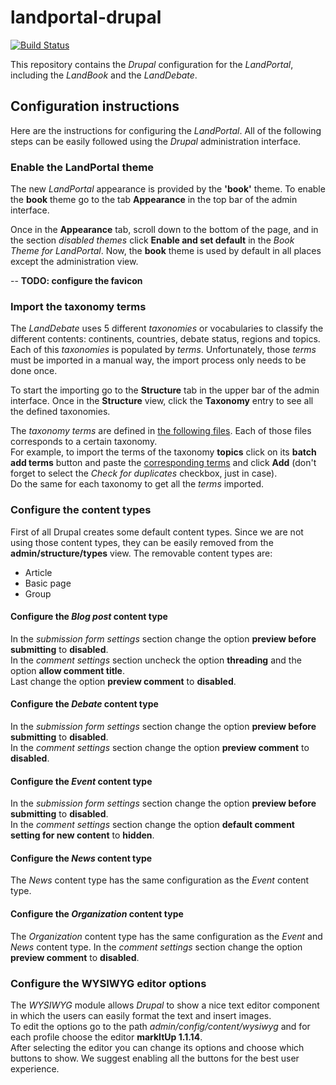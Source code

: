 # landportal-drupal
[![Build Status](https://travis-ci.org/weso/landportal-drupal.png)](https://travis-ci.org/weso/landportal-drupal)

This repository contains the *Drupal* configuration for the *LandPortal*, including
the *LandBook* and the *LandDebate*.

## Configuration instructions
Here are the instructions for configuring the *LandPortal*.  All of the following
steps can be easily followed using the *Drupal* administration interface.

### Enable the LandPortal theme
The new *LandPortal* appearance is provided by the **'book'** theme.  To enable
the **book** theme go to the tab **Appearance** in the top bar of the admin
interface.

Once in the **Appearance** tab, scroll down to the bottom of the page, and in the
section *disabled themes* click **Enable and set default** in the
*Book Theme for LandPortal*.  Now, the **book** theme is used by default in all
places except the administration view.

-- **TODO: configure the favicon**

### Import the taxonomy terms
The *LandDebate* uses 5 different *taxonomies* or vocabularies to classify the
different contents: continents, countries, debate status, regions and topics.
Each of this *taxonomies* is populated by *terms*.  Unfortunately, those *terms*
must be imported in a manual way, the import process only needs to be done once.

To start the importing go to the **Structure** tab in the upper bar of the admin
interface.  Once in the **Structure** view, click the **Taxonomy** entry to see
all the defined taxonomies.

The *taxonomy terms* are defined in [the following files](https://github.com/weso/landportal-drupal/tree/enhancement-%2343/taxonomy_terms).
Each of those files corresponds to a certain taxonomy.  
For example, to import
the terms of the taxonomy **topics** click on its **batch add terms** button
and paste the [corresponding terms](https://github.com/weso/landportal-drupal/blob/enhancement-%2343/taxonomy_terms/topics.txt)
and click **Add** (don't forget to select the *Check for duplicates* checkbox, just in case).  
Do the same for each taxonomy to get all the *terms* imported.

### Configure the content types
First of all Drupal creates some default content types.  Since we are not using
those content types, they can be easily removed from the **admin/structure/types**
view.  The removable content types are:
 - Article
 - Basic page
 - Group

#### Configure the *Blog post* content type
In the *submission form settings* section change the option **preview before submitting**
to **disabled**.  
In the *comment settings* section uncheck the option **threading** and the
option **allow comment title**.  
Last change the option **preview comment** to **disabled**.

#### Configure the *Debate* content type
In the *submission form settings* section change the option **preview before submitting**
to **disabled**.  
In the *comment settings* section change the option **preview comment** to **disabled**.  

#### Configure the *Event* content type
In the *submission form settings* section change the option **preview before submitting**
to **disabled**.  
In the *comment settings* section change the option **default comment setting for new content**
to **hidden**.

#### Configure the *News* content type
The *News* content type has the same configuration as the *Event* content type.

#### Configure the *Organization* content type
The *Organization* content type has the same configuration as the *Event* and *News*
content type.
In the *comment settings* section change the option **preview comment** to **disabled**.  

### Configure the WYSIWYG editor options
The *WYSIWYG* module allows *Drupal* to show a nice text editor component in which
the users can easily format the text and insert images.  
To edit the options go to the path *admin/config/content/wysiwyg* and for each
profile choose the editor **markItUp 1.1.14**.  
After selecting the editor you can  change its options and choose which buttons
to show.  We suggest enabling all the buttons for the best user experience.
